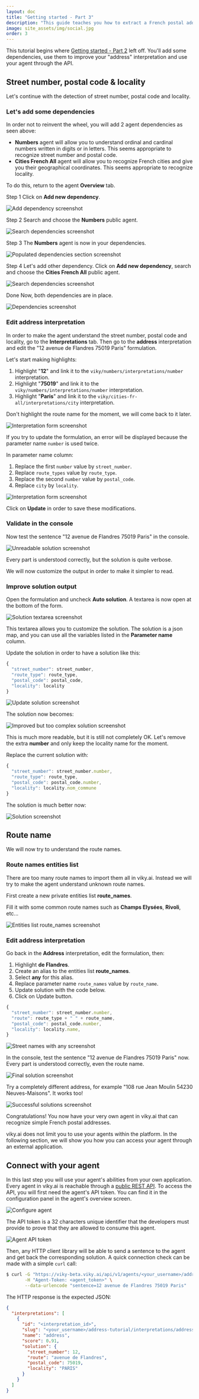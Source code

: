 ```yaml
---
layout: doc
title: "Getting started - Part 3"
description: "This guide teaches you how to extract a French postal addresses from a text in a structured way with viky.ai - Part 3"
image: site_assets/img/social.jpg
order: 3
---
```


This tutorial begins where [Getting started - Part 2](../getting-started-part-2/) left off. You'll add some dependencies, use them to improve your "address" interpretation and use your agent through the API.

## Street number, postal code & locality

Let's continue with the detection of street number, postal code and locality.

### Let's add some dependencies

In order not to reinvent the wheel, you will add 2 agent dependencies as seen above:

- **Numbers** agent will allow you to understand ordinal and cardinal numbers written in digits or in letters. This seems appropriate to recognize street number and postal code.
- **Cities French All** agent will allow you to recognize French cities and give you their geographical coordinates. This seems appropriate to recognize locality.

To do this, return to the agent **Overview** tab.

<span class="tag tag--primary">Step 1</span> Click on **Add new dependency**.

![Add dependency screenshot](img/15_first_dependency.png "Access to dependency chooser")

<span class="tag tag--primary">Step 2</span> Search and choose the **Numbers** public agent.

![Search dependencies screenshot](img/16_choose_numbers_agent.png "Choose Numbers agent")

<span class="tag tag--primary">Step 3</span> The **Numbers** agent is now in your dependencies.

![Populated dependencies section screenshot](img/17_second_dependency.png "Numbers agent is here now")

<span class="tag tag--primary">Step 4</span> Let's add other dependency. Click on **Add new dependency**, search and choose the **Cities French All** public agent.

![Search dependencies screenshot](img/18_choose_cities_agent.png "Choose Cities French All agent")

<span class="tag tag--primary">Done</span>  Now, both dependencies are in place.

![Dependencies screenshot](img/19_dependencies_done.png "Everything is OK")


### Edit address interpretation

In order to make the agent understand the street number, postal code and locality, go to the **Interpretations** tab. Then go to the **address** interpretation and edit the "12 avenue de Flandres 75019 Paris" formulation.

Let's start making highlights:

1. Highlight "**12**" and link it to the `viky/numbers/interpretations/number` interpretation.
2. Highlight "**75019**" and link it to the `viky/numbers/interpretations/number` interpretation.
3. Highlight "**Paris**" and link it to the `viky/cities-fr-all/interpretations/city` interpretation.

Don't highlight the route name for the moment, we will come back to it later.

![Interpretation form screenshot](img/20_highlight.png "Highlight route number, postal code & locality")

If you try to update the formulation, an error will be displayed because the parameter name `number` is used twice.

In parameter name column:
1. Replace the first `number` value by `street_number`.
2. Replace `route_types` value by `route_type`.
3. Replace the second `number` value by `postal_code`.
4. Replace `city` by `locality`.

![Interpretation form screenshot](img/21_parameter_names.png "Adjust parameter names")

Click on **Update** in order to save these modifications.

### Validate in the console

Now test the sentence "12 avenue de Flandres 75019 Paris" in the console.

![Unreadable solution screenshot](img/22_console_unreadable_result.png "Non-optimal solution. We can do better!")

Every part is understood correctly, but the solution is quite verbose.

We will now customize the output in order to make it simpler to read.


### Improve solution output

Open the formulation and uncheck **Auto solution**. A textarea is now open at the bottom of the form.

![Solution textarea screenshot](img/22_uncheck_auto_solution.png "Uncheck the Auto solution option")

This textarea allows you to customize the solution. The solution is a json map, and you can use all the variables listed in the **Parameter name** column.

Update the solution in order to have a solution like this:

```javascript
{
  "street_number": street_number,
  "route_type": route_type,
  "postal_code": postal_code,
  "locality": locality
}
```

![Update solution screenshot](img/23_edit_solution.png "Edit solution")

The solution now becomes:

![Improved but too complex solution screenshot](img/24_solution_improved.png "Solution improved but still too complex. We can do better!")

This is much more readable, but it is still not completely OK. Let's remove the extra **number** and only keep the locality name for the moment.

Replace the current solution with:

```javascript
{
  "street_number": street_number.number,
  "route_type": route_type,
  "postal_code": postal_code.number,
  "locality": locality.nom_commune
}
```

The solution is much better now:

![Solution screenshot](img/25_good_solution.png "There you go!")

## Route name

We will now try to understand the route names.

### Route names entities list

There are too many route names to import them all in viky.ai. Instead we will try to make the agent understand unknown route names.

First create a new private entities list **route_names**.

Fill it with some common route names such as **Champs Elysées**, **Rivoli**, etc...

![Entities list route_names screenshot](img/26_entities_list_route_names.png)


### Edit address interpretation

Go back in the **Address** interpretation, edit the formulation, then:

1. Highlight **de Flandres**.
2. Create an alias to the entities list **route_names**.
3. Select **any** for this alias.
4. Replace parameter name `route_names` value by `route_name`.
5. Update solution with the code below.
6. Click on Update button.

```javascript
{
  "street_number": street_number.number,
  "route": route_type + " " + route_name,
  "postal_code": postal_code.number,
  "locality": locality.name,
}
```

![Street names with any screenshot](img/27_route_names_any.png)

In the console, test the sentence "12 avenue de Flandres 75019 Paris" now. Every part is understood correctly, even the route name.

![Final solution screenshot](img/28_final_solution.png "Congratulations!")

Try a completely different address, for example "108 rue Jean Moulin 54230 Neuves-Maisons". It works too!

![Successful solutions screenshot](img/29_some_tests.png "Some successful solutions")

Congratulations! You now have your very own agent in viky.ai that can recognize simple French postal addresses.

viky.ai does not limit you to use your agents within the platform. In the following section,
we will show you how you can access your agent through an external application.

## Connect with your agent

In this last step you will use your agent's abilities from your own application.
Every agent in viky.ai is reachable through a [public REST API](../../api/agents). To access the API, you will first need the agent's API token. You can find it in the configuration panel in the agent's overview screen.

![Configure agent](img/30_configure_agent.png "Access to agent configuration")

The API token is a 32 characters unique identifier that the developers must provide to prove that they are allowed to consume this agent.

![Agent API token](img/31_agent_api_key.png "Agent API token")

Then, any HTTP client library will be able to send a sentence to the agent and get back the corresponding solution.
A quick connection check can be made with a simple `curl` call:

```bash
$ curl -G "https://viky-beta.viky.ai/api/v1/agents/<your_username>/address-tutorial/interpret.json?" \
       -H "Agent-Token: <agent_token>" \
       --data-urlencode "sentence=12 avenue de Flandres 75019 Paris"
```

The HTTP response is the expected JSON:
```json
{
  "interpretations": [
    {
      "id": "<interpretation_id>",
      "slug": "<your_username>/address-tutorial/interpretations/address",
      "name": "address",
      "score": 0.91,
      "solution": {
        "street_number": 12,
        "route": "avenue de Flandres",
        "postal_code": 75019,
        "locality": "PARIS"
      }
    }
  ]
}
```
